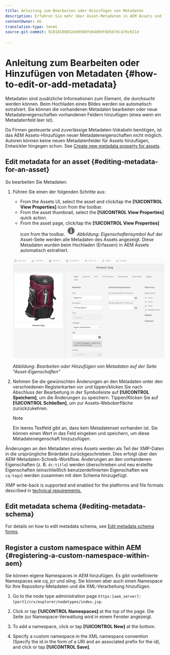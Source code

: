 ```yaml
---
title: Anleitung zum Bearbeiten oder Hinzufügen von Metadaten
description: Erfahren Sie mehr über Asset-Metadaten in AEM Assets und lernen Sie die verschiedenen Bearbeitungsmöglichkeiten kennen.
contentOwner: AG
translation-type: tm+mt
source-git-commit: 91818198032de0580fe04d09fdd567dc470c021d

---
```



# Anleitung zum Bearbeiten oder Hinzufügen von Metadaten {#how-to-edit-or-add-metadata}

Metadaten sind zusätzliche Informationen zum Element, die durchsucht werden können. Beim Hochladen eines Bildes werden sie automatisch extrahiert. Sie können die vorhandenen Metadaten bearbeiten oder neue Metadateneigenschaften vorhandenen Feldern hinzufügen (etwa wenn ein Metadatenfeld leer ist).

Da Firmen gesteuerte und zuverlässige Metadaten-Vokabeln benötigen, ist das AEM Assets-Hinzufügen neuer Metadateneigenschaften nicht möglich. Autoren können keine neuen Metadatenfelder für Assets hinzufügen, Entwickler hingegen schon. See [Create new metadata property for assets](meta-edit.md#editing-metadata-schema).

## Edit metadata for an asset {#editing-metadata-for-an-asset}

So bearbeiten Sie Metadaten:

1. Führen Sie einen der folgenden Schritte aus:

   * From the Assets UI, select the asset and click/tap the **[!UICONTROL View Properties]** icon from the toolbar.
   * From the asset thumbnail, select the **[!UICONTROL View Properties]** quick action.
   * From the asset page, click/tap the **[!UICONTROL View Properties]** icon from the toolbar.
      ![chlimage_1-168](assets/chlimage_1-168.png)
      *Abbildung: Eigenschaftensymbol*
   Auf der Asset-Seite werden alle Metadaten des Assets angezeigt. Diese Metadaten wurden beim Hochladen (Erfassen) in AEM Assets automatisch extrahiert.

   ![Asset-Eigenschaften für Ansicht-Metadaten auswählen](assets/asset-metadata.png)


   *Abbildung: Bearbeiten oder Hinzufügen von Metadaten auf der Seite &quot;Asset-Eigenschaften&quot;*

1. Nehmen Sie die gewünschten Änderungen an den Metadaten unter den verschiedenen Registerkarten vor und tippen/klicken Sie nach Abschluss der Bearbeitung in der Symbolleiste auf **[!UICONTROL Speichern]**, um die Änderungen zu speichern. Tippen/Klicken Sie auf **[!UICONTROL Schließen]**, um zur Assets-Weboberfläche zurückzukehren.

   >[!NOTE]
   >
   >Ein leeres Textfeld gibt an, dass kein Metadatenset vorhanden ist. Sie können einen Wert in das Feld eingeben und speichern, um diese Metadateneigenschaft hinzuzufügen. 

Änderungen an den Metadaten eines Assets werden als Teil der XMP-Daten in die ursprüngliche Binärdatei zurückgeschrieben. Dies erfolgt über den AEM-Metadaten-Schreib-Workflow. Änderungen an den vorhandenen Eigenschaften (z. B. `dc:title`) werden überschrieben und neu erstellte Eigenschaften (einschließlich benutzerdefinierten Eigenschaften wie `cq:tags`) werden zusammen mit dem Schema hinzugefügt.

XMP write-back is supported and enabled for the platforms and file formats described in [technical requirements.](/help/sites-deploying/technical-requirements.md)

## Edit metadata schema {#editing-metadata-schema}

For details on how to edit metadata schema, see [Edit metadata schema forms](metadata-schemas.md#edit-metadata-schema-forms).

## Register a custom namespace within AEM {#registering-a-custom-namespace-within-aem}

Sie können eigene Namespaces in AEM hinzufügen. Es gibt vordefinierte Namespaces wie cq, jcr und sling. Sie können aber auch einen Namespace für Ihre Repository-Metadaten und die XML-Verarbeitung hinzufügen.

1. Go to the node type administration page `https:[aem_server]:[port]/crx/explorer/nodetypes/index.jsp`.
1. Click or tap **[!UICONTROL Namespaces]** at the top of the page. Die Seite zur Namespace-Verwaltung wird in einem Fenster angezeigt. 

1. To add a namespace, click or tap **[!UICONTROL New]** at the bottom.
1. Specify a custom namespace in the XML namespace convention (Specify the id in the form of a URI and an associated prefix for the id), and click or tap **[!UICONTROL Save]**.
